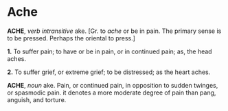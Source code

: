 # Ache

**ACHE**, _verb intransitive_ ake. \[Gr. to _ache_ or be in pain. The primary sense is to be pressed. Perhaps the oriental to press.\]

**1.** To suffer pain; to have or be in pain, or in continued pain; as, the head aches.

**2.** To suffer grief, or extreme grief; to be distressed; as the heart aches.

**ACHE**, _noun_ ake. Pain, or continued pain, in opposition to sudden twinges, or spasmodic pain. it denotes a more moderate degree of pain than pang, anguish, and torture.